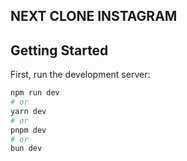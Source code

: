 ## NEXT CLONE INSTAGRAM

## Getting Started

First, run the development server:

```bash
npm run dev
# or
yarn dev
# or
pnpm dev
# or
bun dev
```
